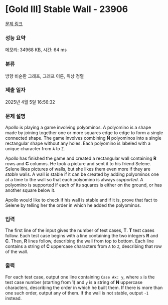 # [Gold III] Stable Wall - 23906 

[문제 링크](https://www.acmicpc.net/problem/23906) 

### 성능 요약

메모리: 34968 KB, 시간: 64 ms

### 분류

방향 비순환 그래프, 그래프 이론, 위상 정렬

### 제출 일자

2025년 4월 5일 16:56:32

### 문제 설명

<p>Apollo is playing a game involving polyominos. A polyomino is a shape made by joining together one or more squares edge to edge to form a single connected shape. The game involves combining <b>N</b> polyominos into a single rectangular shape without any holes. Each polyomino is labeled with a unique character from <code>A</code> to <code>Z</code>.</p>

<p>Apollo has finished the game and created a rectangular wall containing <b>R</b> rows and <b>C</b> columns. He took a picture and sent it to his friend Selene. Selene likes pictures of walls, but she likes them even more if they are <i>stable</i> walls. A wall is stable if it can be created by adding polyominos one at a time to the wall so that each polyomino is always <i>supported</i>. A polyomino is supported if each of its squares is either on the ground, or has another square below it.</p>

<p>Apollo would like to check if his wall is stable and if it is, prove that fact to Selene by telling her the order in which he added the polyominos.</p>

### 입력 

 <p>The first line of the input gives the number of test cases, <b>T</b>. <b>T</b> test cases follow. Each test case begins with a line containing the two integers <b>R</b> and <b>C</b>. Then, <b>R</b> lines follow, describing the wall from top to bottom. Each line contains a string of <b>C</b> uppercase characters from <code>A</code> to <code>Z</code>, describing that row of the wall.</p>

### 출력 

 <p>For each test case, output one line containing <code>Case #x: y</code>, where <code>x</code> is the test case number (starting from 1) and <code>y</code> is a string of <b>N</b> uppercase characters, describing the order in which he built them. If there is more than one such order, output any of them. If the wall is not stable, output <code>-1</code> instead.</p>

